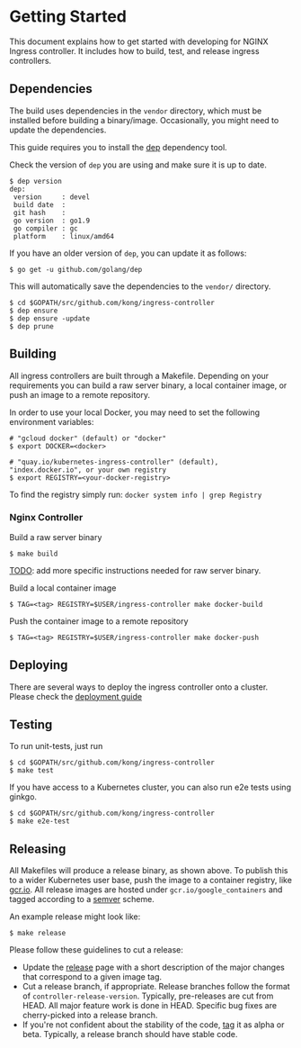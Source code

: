 # Getting Started

This document explains how to get started with developing for NGINX Ingress controller.
It includes how to build, test, and release ingress controllers.

## Dependencies

The build uses dependencies in the `vendor` directory, which
must be installed before building a binary/image. Occasionally, you
might need to update the dependencies.

This guide requires you to install the [dep](https://github.com/golang/dep) dependency tool.

Check the version of `dep` you are using and make sure it is up to date.

```console
$ dep version
dep:
 version     : devel
 build date  : 
 git hash    : 
 go version  : go1.9
 go compiler : gc
 platform    : linux/amd64
```

If you have an older version of `dep`, you can update it as follows:

```console
$ go get -u github.com/golang/dep
```

This will automatically save the dependencies to the `vendor/` directory.

```console
$ cd $GOPATH/src/github.com/kong/ingress-controller
$ dep ensure
$ dep ensure -update
$ dep prune
```

## Building

All ingress controllers are built through a Makefile. Depending on your
requirements you can build a raw server binary, a local container image,
or push an image to a remote repository.

In order to use your local Docker, you may need to set the following environment variables:

```console
# "gcloud docker" (default) or "docker"
$ export DOCKER=<docker>

# "quay.io/kubernetes-ingress-controller" (default), "index.docker.io", or your own registry
$ export REGISTRY=<your-docker-registry>
```

To find the registry simply run: `docker system info | grep Registry`

### Nginx Controller

Build a raw server binary
```console
$ make build
```

[TODO](https://github.com/kubernetes/ingress-nginx/issues/387): add more specific instructions needed for raw server binary.

Build a local container image

```console
$ TAG=<tag> REGISTRY=$USER/ingress-controller make docker-build
```

Push the container image to a remote repository

```console
$ TAG=<tag> REGISTRY=$USER/ingress-controller make docker-push
```

## Deploying

There are several ways to deploy the ingress controller onto a cluster.
Please check the [deployment guide](../deploy/README.md)

## Testing

To run unit-tests, just run

```console
$ cd $GOPATH/src/github.com/kong/ingress-controller
$ make test
```

If you have access to a Kubernetes cluster, you can also run e2e tests using ginkgo.

```console
$ cd $GOPATH/src/github.com/kong/ingress-controller
$ make e2e-test
```

## Releasing

All Makefiles will produce a release binary, as shown above. To publish this
to a wider Kubernetes user base, push the image to a container registry, like
[gcr.io](https://cloud.google.com/container-registry/). All release images are hosted under `gcr.io/google_containers` and
tagged according to a [semver](http://semver.org/) scheme.

An example release might look like:
```
$ make release
```

Please follow these guidelines to cut a release:

* Update the [release](https://help.github.com/articles/creating-releases/)
page with a short description of the major changes that correspond to a given
image tag.
* Cut a release branch, if appropriate. Release branches follow the format of
`controller-release-version`. Typically, pre-releases are cut from HEAD.
All major feature work is done in HEAD. Specific bug fixes are
cherry-picked into a release branch.
* If you're not confident about the stability of the code,
[tag](https://help.github.com/articles/working-with-tags/) it as alpha or beta.
Typically, a release branch should have stable code.
